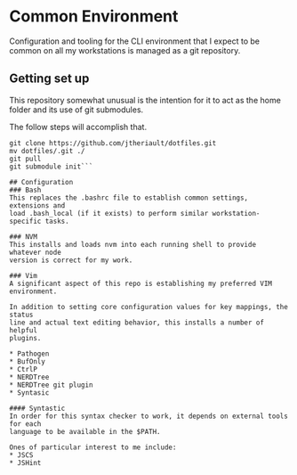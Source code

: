 # Common Environment 
Configuration and tooling for the CLI environment that I expect to be common on
all my workstations is managed as a git repository.

## Getting set up
This repository somewhat unusual is the intention for it to act as the home 
folder and its use of git submodules.

The follow steps will accomplish that.

```cd ~/
git clone https://github.com/jtheriault/dotfiles.git
mv dotfiles/.git ./
git pull
git submodule init```

## Configuration
### Bash
This replaces the .bashrc file to establish common settings, extensions and 
load .bash_local (if it exists) to perform similar workstation-specific tasks.

### NVM
This installs and loads nvm into each running shell to provide whatever node
version is correct for my work.

### Vim
A significant aspect of this repo is establishing my preferred VIM environment.

In addition to setting core configuration values for key mappings, the status 
line and actual text editing behavior, this installs a number of helpful
plugins.

* Pathogen
* BufOnly
* CtrlP
* NERDTree
* NERDTree git plugin
* Syntasic

#### Syntastic
In order for this syntax checker to work, it depends on external tools for each
language to be available in the $PATH. 

Ones of particular interest to me include:
* JSCS
* JSHint
